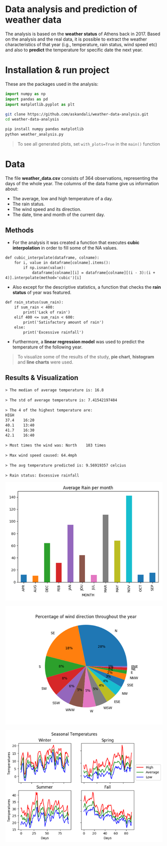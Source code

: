 # Data analysis and prediction of weather data

The analysis is based on the **weather status** of Athens back in 2017. Based on the analysis and the real data, it is possible to extract the weather characteristics of that year (i.g., temperature, rain status, wind speed etc) and also to **predict** the temperature for specific date the next year.

# Installation & run project
These are the packages used in the analysis:
```python
import numpy as np
import pandas as pd
import matplotlib.pyplot as plt
```

```bash
git clone https://github.com/askandali/weather-data-analysis.git
cd weather-data-analysis
```

```python
pip install numpy pandas matplotlib
python weather_analysis.py
```

> To see all generated plots, set `with_plots=True` in the `main()` function

# Data

The file **weather_data.csv** consists of 364 observations, representing the days of the whole year. The columns of the data frame give us information about:

-  The average, low and high temperature of a day.
-  The rain status.
- The wind speed and its direction.
- The date, time and month of the current day.

## Methods

- For the analysis it was created a function that executes **cubic interpolation** in order to fill some of the NA values.
```
def cubic_interpolate(dataframe, colname):
    for i, value in dataframe[colname].items():
        if np.isnan(value):
            dataframe[colname][i] = dataframe[colname][(i - 3):(i + 4)].interpolate(method='cubic')[i]
```
- Also except for the descriptive statistics, a function that checks the **rain status** of year was featured.
```
def rain_status(sum_rain):
    if sum_rain < 400:
        print('Lack of rain')
    elif 400 <= sum_rain < 600:
        print('Satisfactory amount of rain')
    else:
        print('Excessive rainfall')
```

- Furthermore, a **linear regression model** was used to predict the temperature of the following year.

> To visualize some of the results of the study, **pie chart**, **histogram** and **line charts** were used.


## Results & Visualization

```
> The median of average temperature is: 16.8

> The std of average temperature is: 7.41542197484

> The 4 of the highest temperature are:
HIGH
37.4    16:20
40.1    13:40
41.7    16:30
42.1    16:40

> Most times the wind was: North    103 times

> Max wind speed caused: 64.4mph

> The avg temperature predicted is: 9.56919357 celcius

> Rain status: Excessive rainfall

```

![Average rain monthly plot](https://github.com/askandali/weather-data-analysis/blob/main/plots/avg_rain_monthly.png)

![Pie wind direction plot](https://github.com/askandali/weather-data-analysis/blob/main/plots/pie_wind_direction.png)

![Temperature per season plot](https://github.com/askandali/weather-data-analysis/blob/main/plots/temp_per_season.png)
